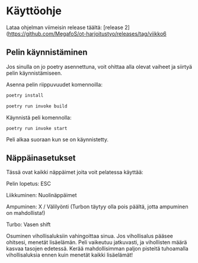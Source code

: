 # Käyttöohje

Lataa ohjelman viimeisin release täältä: [release 2](https://github.com/MegafoS/ot-harjoitustyo/releases/tag/viikko6

## Pelin käynnistäminen

Jos sinulla on jo poetry asennettuna, voit ohittaa alla olevat vaiheet ja siirtyä pelin käynnistämiseen.

Asenna pelin riippuvuudet komennoilla:

```bash
poetry install
```
```bash
poetry run invoke build
```

Käynnistä peli komennolla:

```
poetry run invoke start
```
Peli alkaa suoraan kun se on käynnistetty.

## Näppäinasetukset

Tässä ovat kaikki näppäimet joita voit pelatessa käyttää:

Pelin lopetus: ESC

Liikkuminen: Nuolinäppäimet

Ampuminen: X / Välilyönti (Turbon täytyy olla pois päältä, jotta ampuminen on mahdollista!)

Turbo: Vasen shift

Osuminen vihollisaluksiin vahingoittaa sinua. Jos vihollisalus pääsee ohitsesi, menetät lisäelämän. Peli vaikeutuu jatkuvasti, ja vihollisten määrä kasvaa tasojen edetessä.
Kerää mahdollisimman paljon pisteitä tuhoamalla vihollisaluksia ennen kuin menetät kaikki lisäelämät!
